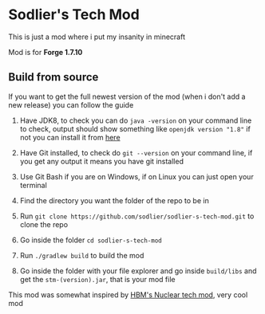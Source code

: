 # Sodlier's Tech Mod

This is just a mod where i put my insanity in minecraft

Mod is for **Forge 1.7.10**

## Build from source
If you want to get the full newest version of the mod (when i don't add a new release) you can follow the guide

1. Have JDK8, to check you can do `java -version` on your command line to check, output should show something like ```openjdk version "1.8"``` if not you can install it from [here](https://adoptium.net/?variant=openjdk8&jvmVariant=hotspot)

2. Have Git installed, to check do `git --version` on your command line, if you get any output it means you have git installed

3. Use Git Bash if you are on Windows, if on Linux you can just open your terminal

4. Find the directory you want the folder of the repo to be in

5. Run ```git clone https://github.com/sodlier/sodlier-s-tech-mod.git``` to clone the repo

6. Go inside the folder ```cd sodlier-s-tech-mod```

7. Run ```./gradlew build``` to build the mod

8. Go inside the folder with your file explorer and go inside `build/libs` and get the `stm-(version).jar`, that is your mod file

This mod was somewhat inspired by [HBM's Nuclear tech mod](https://github.com/HbmMods/Hbm-s-Nuclear-Tech-GIT), very cool mod